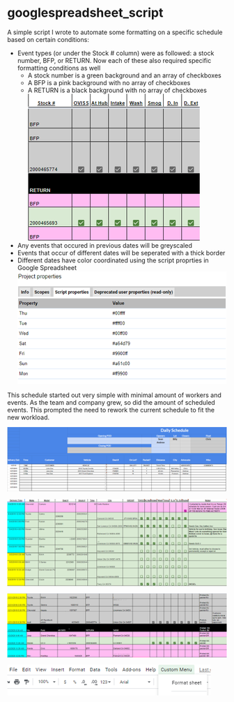 # googlespreadsheet_script
A simple script I wrote to automate some formatting on a specific schedule based on certain conditions:

* Event types (or under the Stock # column) were as followed: a stock number, BFP, or RETURN. Now each of these also required specific formatting conditions as well
  * A stock number is a green background and an array of checkboxes
  * A BFP is a pink background with no array of checkboxes
  * A RETURN is a black background with no array of checkboxes
  ![checkboxes](https://github.com/AngryBenko/googlespreadsheet_script/blob/master/images/checkboxes.png)
* Any events that occured in previous dates will be greyscaled
* Events that occur of different dates will be seperated with a thick border
* Different dates have color coordinated using the script proprties in Google Spreadsheet
![scriptprop](https://github.com/AngryBenko/googlespreadsheet_script/blob/master/images/script_properties.png)
  


This schedule started out very simple with minimal amount of workers and events. As the team and company grew, so did the amount of scheduled events. This prompted the need to rework the current schedule to fit the new workload. 

![before](https://github.com/AngryBenko/googlespreadsheet_script/blob/master/images/before_schedule.png)

![wip](https://github.com/AngryBenko/googlespreadsheet_script/blob/master/images/wip_schedule.png)

![current](https://github.com/AngryBenko/googlespreadsheet_script/blob/master/images/current_schedule.png)

![menu](https://github.com/AngryBenko/googlespreadsheet_script/blob/master/images/menu.png)
